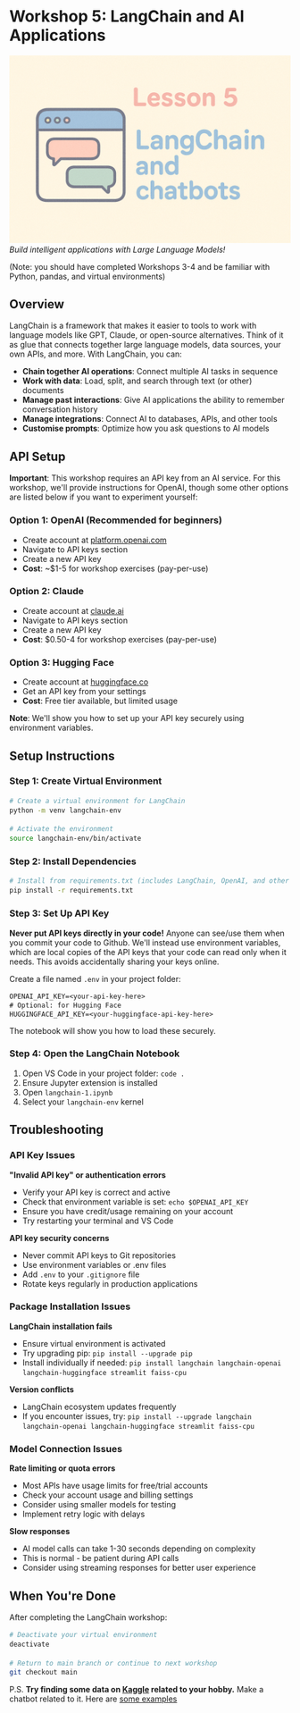 # Workshop 5: LangChain and AI Applications
![LangChain banner](./LangchainBanner.png)
_Build intelligent applications with Large Language Models!_

(Note: you should have completed Workshops 3-4 and be familiar with Python, pandas, and virtual environments)

## Overview

LangChain is a framework that makes it easier to tools to work with language models like GPT, Claude, or open-source alternatives. Think of it as glue that connects together large language models, data sources, your own APIs, and more. With LangChain, you can:

- **Chain together AI operations**: Connect multiple AI tasks in sequence
- **Work with data**: Load, split, and search through text (or other) documents
- **Manage past interactions**: Give AI applications the ability to remember conversation history
- **Manage integrations**: Connect AI to databases, APIs, and other tools
- **Customise prompts**: Optimize how you ask questions to AI models

## API Setup

**Important**: This workshop requires an API key from an AI service. For this workshop, we'll provide instructions for OpenAI, though some other options are listed below if you want to experiment yourself:

### Option 1: OpenAI (Recommended for beginners)
- Create account at [platform.openai.com](https://platform.openai.com)
- Navigate to API keys section
- Create a new API key
- **Cost**: ~$1-5 for workshop exercises (pay-per-use)

### Option 2: Claude
- Create account at [claude.ai](https://claude.ai)
- Navigate to API keys section
- Create a new API key
- **Cost**: $0.50-4 for workshop exercises (pay-per-use)

### Option 3: Hugging Face
- Create account at [huggingface.co](https://huggingface.co)
- Get an API key from your settings
- **Cost**: Free tier available, but limited usage

**Note**: We'll show you how to set up your API key securely using environment variables.

## Setup Instructions

### Step 1: Create Virtual Environment
```bash
# Create a virtual environment for LangChain
python -m venv langchain-env

# Activate the environment
source langchain-env/bin/activate
```

### Step 2: Install Dependencies
```bash
# Install from requirements.txt (includes LangChain, OpenAI, and other dependencies)
pip install -r requirements.txt
```

### Step 3: Set Up API Key
**Never put API keys directly in your code!** Anyone can see/use them when you commit your code to Github. We'll instead use environment variables, which are local copies of the API keys that your code can read only when it needs. This avoids accidentally sharing your keys online.

Create a file named `.env` in your project folder:
```
OPENAI_API_KEY=<your-api-key-here>
# Optional: for Hugging Face
HUGGINGFACE_API_KEY=<your-huggingface-api-key-here>
```

The notebook will show you how to load these securely.

### Step 4: Open the LangChain Notebook
1. Open VS Code in your project folder: `code .`
2. Ensure Jupyter extension is installed
3. Open `langchain-1.ipynb`
4. Select your `langchain-env` kernel

## Troubleshooting

### API Key Issues
**"Invalid API key" or authentication errors**
- Verify your API key is correct and active
- Check that environment variable is set: `echo $OPENAI_API_KEY`
- Ensure you have credit/usage remaining on your account
- Try restarting your terminal and VS Code

**API key security concerns**
- Never commit API keys to Git repositories
- Use environment variables or .env files
- Add `.env` to your `.gitignore` file
- Rotate keys regularly in production applications

### Package Installation Issues
**LangChain installation fails**
- Ensure virtual environment is activated
- Try upgrading pip: `pip install --upgrade pip`
- Install individually if needed: `pip install langchain langchain-openai langchain-huggingface streamlit faiss-cpu`

**Version conflicts**
- LangChain ecosystem updates frequently
- If you encounter issues, try: `pip install --upgrade langchain langchain-openai langchain-huggingface streamlit faiss-cpu`

### Model Connection Issues
**Rate limiting or quota errors**
- Most APIs have usage limits for free/trial accounts
- Check your account usage and billing settings
- Consider using smaller models for testing
- Implement retry logic with delays

**Slow responses**
- AI model calls can take 1-30 seconds depending on complexity
- This is normal - be patient during API calls
- Consider using streaming responses for better user experience

## When You're Done

After completing the LangChain workshop:

```bash
# Deactivate your virtual environment
deactivate

# Return to main branch or continue to next workshop
git checkout main
```

P.S. **Try finding some data on [Kaggle](https://www.kaggle.com/datasets) related to your hobby.** Make a chatbot related to it. Here are [some examples](https://wataiteam.substack.com/p/onboarding-lessons-from-watais-political)